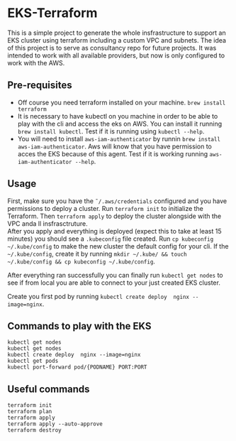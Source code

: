 # EKS-Terraform
This is a simple project to generate the whole insfrastructure to support an EKS cluster using terraform including a custom VPC and subnets.
The idea of this project is to serve as consultancy repo for future projects.
It was intended to work with all available providers, but now is only configured to work with the AWS.

## Pre-requisites
- Off course you need terraform installed on your machine. `brew install terraform`
- It is necessary to have kubectl on you machine in order to be able to play with the cli and access the eks on AWS. You can install it running `brew install kubectl`. Test if it is running using `kubectl --help`.
- You will need to install `aws-iam-authenticator` by runnin `brew install aws-iam-authenticator`. Aws will know that you have permission to acces the EKS because of this agent. Test if it is working running `aws-iam-authenticator --help`.

## Usage
First, make sure you have the `˜/.aws/credentials` configured and you have permissions to deploy a cluster. Run `terraform init` to initialize the Terraform. Then `terraform apply` to deploy the cluster alongside with the VPC anda ll insfrasctruture. \
After you apply and everything is deployed (expect this to take at least 15 minutes) you should see a `.kubeconfig` file created. Run `cp kubeconfig ~/.kube/config` to make the new cluster the default config for your cli. If the `~/.kube/config`, create it by running `mkdir ~/.kube/ && touch ~/.kube/config && cp kubeconfig ~/.kube/config`.

After everything ran successfully you can finally run `kubectl get nodes` to see if from local you are able to connect to your just created EKS cluster.

Create you first pod by running `kubectl create deploy  nginx --image=nginx`.

## Commands to play with the EKS
`kubectl get nodes` \
`kubectl get nodes` \
`kubectl create deploy  nginx --image=nginx` \
`kubectl get pods` \
`kubectl port-forward pod/{PODNAME} PORT:PORT`

## Useful commands
`terraform init` \
`terraform plan` \
`terraform apply` \
`terraform apply --auto-approve` \
`terraform destroy`